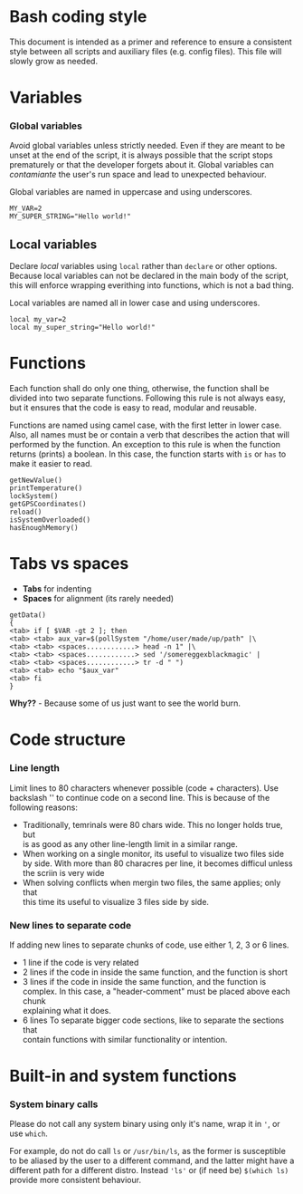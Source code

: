 <!--------------------------------------+-------------------------------------->
#                               Bash coding style
<!--------------------------------------+-------------------------------------->

This document is intended as a primer and reference to ensure a consistent style
between all scripts and auxiliary files (e.g. config files). This file will
slowly grow as needed.






<!--------------------------------------+-------------------------------------->
#                                    Variables
<!--------------------------------------+-------------------------------------->

### Global variables

Avoid global variables unless strictly needed. Even if they are meant to be
unset at the end of the script, it is always possible that the script stops
prematurely or that the developer forgets about it. Global variables can
_contamiante_ the user's run space and lead to unexpected behaviour.

Global variables are named in uppercase and using underscores.

```
MY_VAR=2
MY_SUPER_STRING="Hello world!"
```



## Local variables

Declare _local_ variables using `local` rather than `declare` or other options.
Because local variables can not be declared in the main body of the script,
this will enforce wrapping everithing into functions, which is not a bad thing. 

Local variables are named all in lower case and using underscores.

```
local my_var=2
local my_super_string="Hello world!"
```






<!--------------------------------------+-------------------------------------->
#                                    Functions
<!--------------------------------------+-------------------------------------->

Each function shall do only one thing, otherwise, the function shall be
divided into two separate functions. Following this rule is not always easy,
but it ensures that the code is easy to read, modular and reusable.

Functions are named using camel case, with the first letter in lower case. Also,
all names must be or contain a verb that describes the action that will
performed by the function. An exception to this rule is when the function
returns (prints) a boolean. In this case, the function starts with `is` or
`has` to make it easier to read.

```
getNewValue()
printTemperature()
lockSystem()
getGPSCoordinates()
reload()
isSystemOverloaded()
hasEnoughMemory()
```






<!--------------------------------------+-------------------------------------->
#                                  Tabs vs spaces
<!--------------------------------------+-------------------------------------->

* **Tabs** for indenting
* **Spaces** for alignment (its rarely needed)

```
getData()
{
<tab> if [ $VAR -gt 2 ]; then
<tab> <tab> aux_var=$(pollSystem "/home/user/made/up/path" |\
<tab> <tab> <spaces............> head -n 1" |\
<tab> <tab> <spaces............> sed '/somereggexblackmagic' |
<tab> <tab> <spaces............> tr -d " ")
<tab> <tab> echo "$aux_var"
<tab> fi
}
```

**Why??** - Because some of us just want to see the world burn.






<!--------------------------------------+-------------------------------------->
#                     	           Code structure
<!--------------------------------------+-------------------------------------->

### Line length
Limit lines to 80 characters whenever possible (code + characters). 
Use backslash '\' to continue code on a second line.
This is because of the following reasons:
* Traditionally, temrinals were 80 chars wide. This no longer holds true, but  
  is as good as any other line-length limit in a similar range.
* When working on a single monitor, its useful to visualize two files side  
  by side. With more than 80 characres per line, it becomes difficul unless  
  the scriin is very wide
* When solving conflicts when mergin two files, the same applies; only that  
  this time its useful to visualize 3 files side by side.



### New lines to separate code
If adding new lines to separate chunks of code, use either 1, 2, 3 or 6 lines.

* 1 line if the code is very related
* 2 lines if the code in inside the same function, and the function is short
* 3 lines if the code in inside the same function, and the function is  
    complex. In this case, a "header-comment" must be placed above each chunk  
    explaining what it does.
* 6 lines To separate bigger code sections, like to separate the sections that  
    contain functions with similar functionality or intention.






<!--------------------------------------+-------------------------------------->
#                         Built-in and system functions
<!--------------------------------------+-------------------------------------->

### System binary calls
Please do not call any system binary using only it's name, wrap it in `'`, 
or use `which`. 

For example, do not do call `ls` or `/usr/bin/ls`, as the
former is susceptible to be aliased by the user to a different command, and the
latter might have a different path for a different distro. Instead `'ls'` or
(if need be) `$(which ls)` provide more consistent behaviour.






